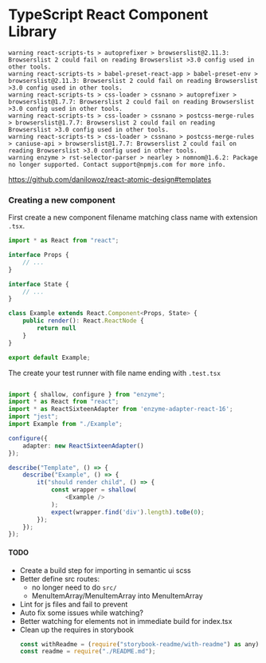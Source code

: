 # TypeScript React Component Library

```
warning react-scripts-ts > autoprefixer > browserslist@2.11.3: Browserslist 2 could fail on reading Browserslist >3.0 config used in other tools.
warning react-scripts-ts > babel-preset-react-app > babel-preset-env > browserslist@2.11.3: Browserslist 2 could fail on reading Browserslist >3.0 config used in other tools.
warning react-scripts-ts > css-loader > cssnano > autoprefixer > browserslist@1.7.7: Browserslist 2 could fail on reading Browserslist >3.0 config used in other tools.
warning react-scripts-ts > css-loader > cssnano > postcss-merge-rules > browserslist@1.7.7: Browserslist 2 could fail on reading Browserslist >3.0 config used in other tools.
warning react-scripts-ts > css-loader > cssnano > postcss-merge-rules > caniuse-api > browserslist@1.7.7: Browserslist 2 could fail on reading Browserslist >3.0 config used in other tools.
warning enzyme > rst-selector-parser > nearley > nomnom@1.6.2: Package no longer supported. Contact support@npmjs.com for more info.
```
https://github.com/danilowoz/react-atomic-design#templates

### Creating a new component
First create a new component filename matching class name with extension `.tsx`.
```typescript
import * as React from "react";

interface Props {
    // ...
}

interface State {
    // ...
}

class Example extends React.Component<Props, State> {
    public render(): React.ReactNode {
        return null
    }
}

export default Example;

```
The create your test runner with file name ending with `.test.tsx`
```typescript

import { shallow, configure } from "enzyme";
import * as React from "react";
import * as ReactSixteenAdapter from 'enzyme-adapter-react-16';
import "jest";
import Example from "./Example";

configure({
    adapter: new ReactSixteenAdapter()
});

describe("Template", () => {
    describe("Example", () => {
        it("should render child", () => {
            const wrapper = shallow(
                <Example />
            );
            expect(wrapper.find('div').length).toBe(0);
        });
    });
});
```
#### TODO
* Create a build step for importing in semantic ui scss 
* Better define src routes:
    * no longer need to do `src/`
    * MenuItemArray/MenuItemArray into MenuItemArray
* Lint for js files and fail to prevent
* Auto fix some issues while watching?
* Better watching for elements not in immediate build for index.tsx
* Clean up the requires in storybook
    ```js
    const withReadme = (require("storybook-readme/with-readme") as any).default;
    const readme = require("./README.md");
    ```
